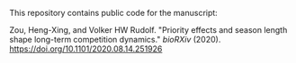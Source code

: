 This repository contains public code for the manuscript:

Zou, Heng-Xing, and Volker HW Rudolf. "Priority effects and season length shape long-term competition dynamics." *bioRXiv* (2020). https://doi.org/10.1101/2020.08.14.251926
